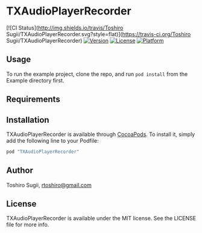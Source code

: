 # TXAudioPlayerRecorder

[![CI Status](http://img.shields.io/travis/Toshiro Sugii/TXAudioPlayerRecorder.svg?style=flat)](https://travis-ci.org/Toshiro Sugii/TXAudioPlayerRecorder)
[![Version](https://img.shields.io/cocoapods/v/TXAudioPlayerRecorder.svg?style=flat)](http://cocoapods.org/pods/TXAudioPlayerRecorder)
[![License](https://img.shields.io/cocoapods/l/TXAudioPlayerRecorder.svg?style=flat)](http://cocoapods.org/pods/TXAudioPlayerRecorder)
[![Platform](https://img.shields.io/cocoapods/p/TXAudioPlayerRecorder.svg?style=flat)](http://cocoapods.org/pods/TXAudioPlayerRecorder)

## Usage

To run the example project, clone the repo, and run `pod install` from the Example directory first.

## Requirements

## Installation

TXAudioPlayerRecorder is available through [CocoaPods](http://cocoapods.org). To install
it, simply add the following line to your Podfile:

```ruby
pod "TXAudioPlayerRecorder"
```

## Author

Toshiro Sugii, rtoshiro@gmail.com

## License

TXAudioPlayerRecorder is available under the MIT license. See the LICENSE file for more info.
